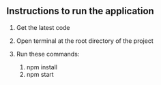 ## Instructions to run the application

1. Get the latest code
1. Open terminal at the root directory of the project

1. Run these commands:
    1. npm install
    1. npm start
